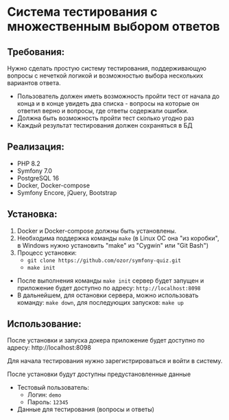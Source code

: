 # Система тестирования с множественным выбором ответов

## Требования:

Нужно сделать простую систему тестирования, поддерживающую вопросы с нечеткой логикой и возможностью выбора нескольких вариантов ответа.

- Пользователь должен иметь возможность пройти тест от начала до конца и в конце увидеть два списка - вопросы на которые он ответил верно и вопросы, где ответы содержали ошибки.
- Должна быть возможность пройти тест сколько угодно раз
- Каждый результат тестирования должен сохраняться в БД


## Реализация:

- PHP 8.2
- Symfony 7.0
- PostgreSQL 16
- Docker, Docker-compose
- Symfony Encore, jQuery, Bootstrap


## Установка:

1. Docker и Docker-compose должны быть установлены. 
2. Необходима поддержка команды `make` (в Linux ОС она "из коробки", в Windows нужно установить "make" из "Cygwin" или "Git Bash")
3. Процесс установки:
    - `git clone https://github.com/ozor/symfony-quiz.git`
    - `make init`

- После выполнения команды `make init` сервер будет запущен и приложение будет доступно по адресу: `http://localhost:8098`
- В дальнейшем, для остановки сервера, можно использовать команду: `make down`, для последующих запусков: `make up`


## Использование:

После установки и запуска докера приложение будет доступно по адресу: http://localhost:8098

Для начала тестирования нужно зарегистрироваться и войти в систему.

После установки будут доступны предустановленные данные
  - Тестовый пользователь:
    - Логин: `demo`
    - Пароль: `12345`
  - Данные для тестирования (вопросы и ответы)